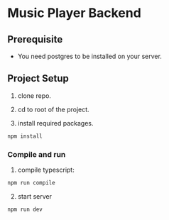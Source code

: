 # Music Player Backend

## Prerequisite
* You need postgres to be installed on your server.
## Project Setup
1. clone repo.
2. cd to root of the project.

3. install required packages. 
```sh
npm install
```

### Compile and run

1. compile typescript:
```sh
npm run compile
```

2. start server

```sh
npm run dev
```